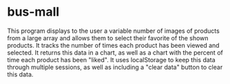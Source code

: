 # bus-mall

This program displays to the user a variable number of images of products from a large array and allows them to select their favorite of the shown products. It tracks the number of times each product has been viewed and selected. It returns this data in a chart, as well as a chart with the percent of time each product has been "liked". It uses localStorage to keep this data through multiple sessions, as well as including a "clear data" button to clear this data.
